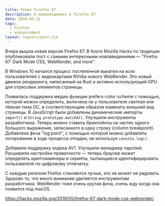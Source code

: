```yaml
---
title: Релиз Firefox 67
description: О нововведениях в Firefox 67
date: 2019-05-22
tags:
  - Firefox
  - announcement
layout: layouts/post.njk
---
```

Вчера вышла новая версия Firefox 67. В блоге Mozilla Hacks по традиции опубликовали пост с самыми интересными нововведениями — "Firefox 67: Dark Mode CSS, WebRender, and more".

В Windows 10 начался процесс постепенной выкатки на всех пользователей с видеокартами NVidia нового WebRender. Это новый движок рендеринга, написанный на Rust и активно использующий GPU для отрисовки элементов страницы.

Появилась поддержка медиа-функции prefers-color-scheme с помощью, которой можно определить, включена ли у пользователя светлая или тёмная тема ОС, и соответствующим образом изменить внешний вид страницы. В JavaScript были добавлены динамические импорты `import()` и `String.prototype.matchAll`. Улучшили инструменты разработчика. Теперь можно ставить брекпойнты на частях одного большого выражения, записанного в одну строку (column breakpoint). Добавлена фича "log point", с помощью которой можно добавлять логирование в ходе процесса отладки, не используя `console.log()`.

Добавили поддержку кодека AV1. Улучшили менеджер паролей. Расширили настройки приватности — теперь браузер может определять криптомайнеры и скрипты, пытающиеся идентифицировать пользователя по цифровому отпечатку.

С каждым релизом Firefox становится лучше, это не может не радовать. Здорово то, что много внимания уделяется инструментам разработчика. WebRender тоже очень крутая фича, очень жду когда она появится под macOS.

https://hacks.mozilla.org/2019/05/firefox-67-dark-mode-css-webrender/
